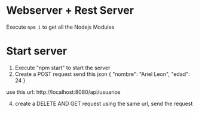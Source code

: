 # Webserver + Rest Server

Execute ``npm i`` to get all the Nodejs Modules

# Start server
1. Execute "npm start" to start the server
2. Create a POST request send this json
{
    "nombre": "Ariel Leon",
    "edad": 24
}

use this url: http://localhost:8080/api/usuarios

4. create a DELETE AND GET request using the same url, send the request
